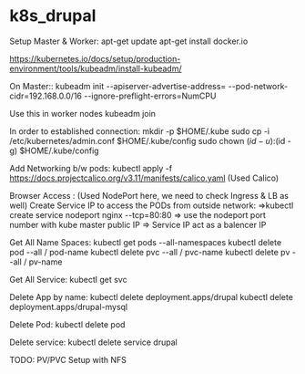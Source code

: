 # k8s_drupal
Setup Master & Worker:
apt-get update
apt-get install docker.io

https://kubernetes.io/docs/setup/production-environment/tools/kubeadm/install-kubeadm/

On Master::
kubeadm init --apiserver-advertise-address=<private-IP> --pod-network-cidr=192.168.0.0/16 --ignore-preflight-errors=NumCPU


Use this in worker nodes
kubeadm join <copy the hash from master>

In order to established connection:
  mkdir -p $HOME/.kube
  sudo cp -i /etc/kubernetes/admin.conf $HOME/.kube/config
  sudo chown $(id -u):$(id -g) $HOME/.kube/config

Add Networking b/w pods:
kubectl apply -f https://docs.projectcalico.org/v3.11/manifests/calico.yaml (Used Calico)

Browser Access : (Used NodePort here, we need to check Ingress & LB as well)
Create Service IP to access the PODs from outside network:
=>kubectl create service nodeport nginx --tcp=80:80
=> use the nodeport port number with kube master public IP
=> Service IP act as a balencer IP

Get All Name Spaces:
kubectl get pods --all-namespaces
kubectl delete pod --all / pod-name
kubectl delete pvc --all / pvc-name
kubectl delete pv --all / pv-name

Get All Service:
kubectl get svc

Delete App by name:
kubectl delete deployment.apps/drupal
kubectl delete deployment.apps/drupal-mysql

Delete Pod:
kubectl delete pod <pod-key>

Delete service:
kubectl delete service drupal

TODO:
PV/PVC Setup with NFS
